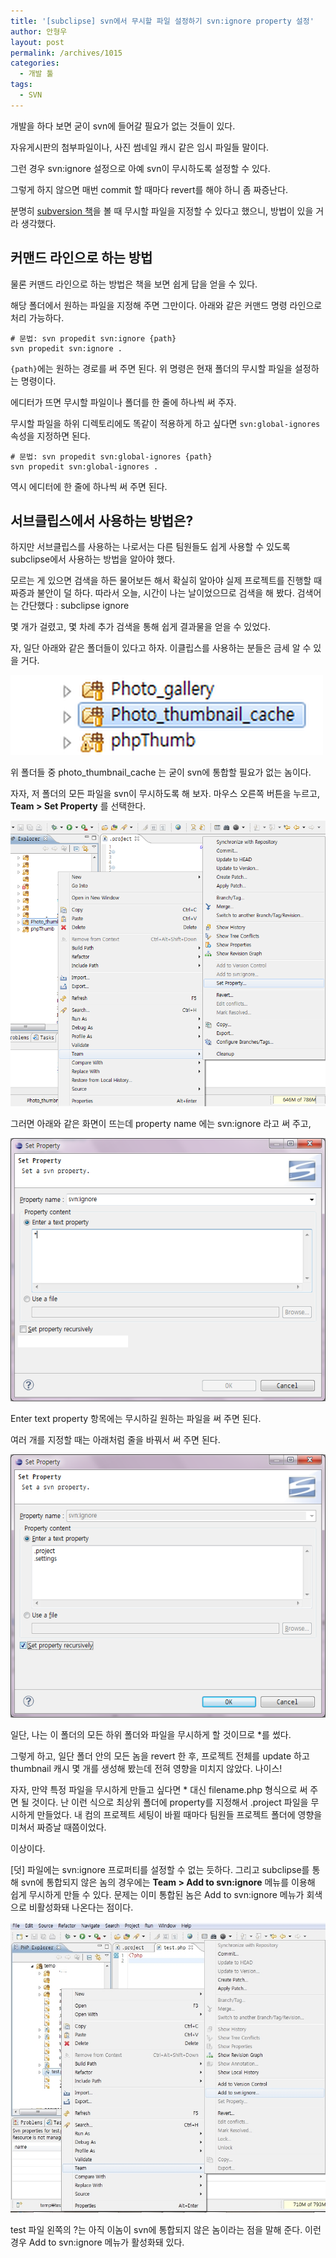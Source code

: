 ```yaml
---
title: '[subclipse] svn에서 무시할 파일 설정하기 svn:ignore property 설정'
author: 안형우
layout: post
permalink: /archives/1015
categories:
  - 개발 툴
tags:
  - SVN
---
```

개발을 하다 보면 굳이 svn에 들어갈 필요가 없는 것들이 있다.

자유게시판의 첨부파일이나, 사진 썸네일 캐시 같은 임시 파일들 말이다.

그런 경우 svn:ignore 설정으로 아예 svn이 무시하도록 설정할 수 있다.

그렇게 하지 않으면 매번 commit 할 때마다 revert를 해야 하니 좀 짜증난다.

분명히 [subversion 책][1]을 볼 때 무시할 파일을 지정할 수 있다고 했으니, 방법이 있을 거라 생각했다.

## 커맨드 라인으로 하는 방법

물론 커맨드 라인으로 하는 방법은 책을 보면 쉽게 답을 얻을 수 있다.

해당 폴더에서 원하는 파일을 지정해 주면 그만이다. 아래와 같은 커맨드 명령 라인으로 처리 가능하다.

    # 문법: svn propedit svn:ignore {path}
    svn propedit svn:ignore .

`{path}`에는 원하는 경로를 써 주면 된다. 위 명령은 현재 폴더의 무시할 파일을 설정하는 명령이다.

에디터가 뜨면 무시할 파일이나 폴더를 한 줄에 하나씩 써 주자. 

무시할 파일을 하위 디렉토리에도 똑같이 적용하게 하고 싶다면 `svn:global-ignores` 속성을 지정하면 된다.

    # 문법: svn propedit svn:global-ignores {path}
    svn propedit svn:global-ignores .

역시 에디터에 한 줄에 하나씩 써 주면 된다. 


## 서브클립스에서 사용하는 방법은?

하지만 서브클립스를 사용하는 나로서는 다른 팀원들도 쉽게 사용할 수 있도록 subclipse에서 사용하는 방법을 알아야 했다.

모르는 게 있으면 검색을 하든 물어보든 해서 확실히 알아야 실제 프로젝트를 진행할 때 짜증과 불안이 덜 하다. 따라서 오늘, 시간이 나는 날이었으므로 검색을 해 봤다. 검색어는 간단했다 : subclipse ignore

몇 개가 걸렸고, 몇 차례 추가 검색을 통해 쉽게 결과물을 얻을 수 있었다.

자, 일단 아래와 같은 폴더들이 있다고 하자. 이클립스를 사용하는 분들은 금세 알 수 있을 거다.

![photo gallery, photo thumbnail cache, phpThumb라는 폴더가 표시돼 있다](/uploads/legacy/svn-ignore-folders.png)

위 폴더들 중 photo_thumbnail_cache 는 굳이 svn에 통합할 필요가 없는 놈이다.

자자, 저 폴더의 모든 파일을 svn이 무시하도록 해 보자. 마우스 오른쪽 버튼을 누르고, **Team > Set Property** 를 선택한다.

![](/uploads/legacy/svn-ignore-set-property.png)

그러면 아래와 같은 화면이 뜨는데 property name 에는 svn:ignore 라고 써 주고,

![](/uploads/legacy/svn-ignore-setting.png)

Enter text property 항목에는 무시하길 원하는 파일을 써 주면 된다.

여러 개를 지정할 때는 아래처럼 줄을 바꿔서 써 주면 된다.

![](/uploads/legacy/svn-ignore-multiple.png)

일단, 나는 이 폴더의 모든 하위 폴더와 파일을 무시하게 할 것이므로 *를 썼다.

그렇게 하고, 일단 폴더 안의 모든 놈을 revert 한 후, 프로젝트 전체를 update 하고 thumbnail 캐시 몇 개를 생성해 봤는데 전혀 영향을 미치지 않았다. 나이스!

자자, 만약 특정 파일을 무시하게 만들고 싶다면 * 대신 filename.php 형식으로 써 주면 될 것이다. 난 이런 식으로 최상위 폴더에 property를 지정해서 .project 파일을 무시하게 만들었다. 내 컴의 프로젝트 세팅이 바뀔 때마다 팀원들 프로젝트 폴더에 영향을 미쳐서 짜증날 때쯤이었다.

이상이다.

[덧] 파일에는 svn:ignore 프로퍼티를 설정할 수 없는 듯하다. 그리고 subclipse를 통해 svn에 통합되지 않은 놈의 경우에는 **Team > Add to svn:ignore** 메뉴를 이용해 쉽게 무시하게 만들 수 있다. 문제는 이미 통합된 놈은 Add to svn:ignore 메뉴가 회색으로 비활성화돼 나온다는 점이다.

![](/uploads/legacy/svn-ignore-add.jpg)

test 파일 왼쪽의 ?는 아직 이놈이 svn에 통합되지 않은 놈이라는 점을 말해 준다. 이런 경우 Add to svn:ignore 메뉴가 활성화돼 있다.

 [1]: http://www.aladin.co.kr/shop/wproduct.aspx?ISBN=8956742995 "알라딘 책 소개 - 서브버전을 이용한 실용적인 버전관리"
